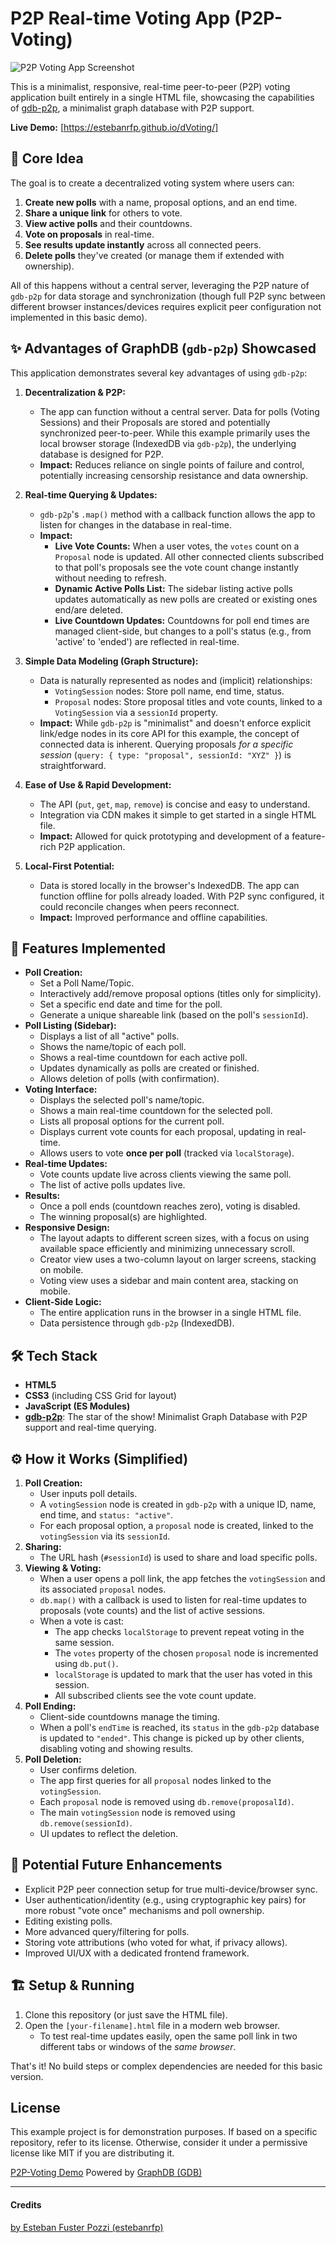 # P2P Real-time Voting App (P2P-Voting)

![P2P Voting App Screenshot](https://i.imgur.com/ERP8CAk.png) <!-- Replace placeholder.png with an actual screenshot -->

This is a minimalist, responsive, real-time peer-to-peer (P2P) voting application built entirely in a single HTML file, showcasing the capabilities of [gdb-p2p](https://github.com/estebanrfp/gdb), a minimalist graph database with P2P support.

**Live Demo:** [https://estebanrfp.github.io/dVoting/]

## 🌟 Core Idea

The goal is to create a decentralized voting system where users can:
1.  **Create new polls** with a name, proposal options, and an end time.
2.  **Share a unique link** for others to vote.
3.  **View active polls** and their countdowns.
4.  **Vote on proposals** in real-time.
5.  **See results update instantly** across all connected peers.
6.  **Delete polls** they've created (or manage them if extended with ownership).

All of this happens without a central server, leveraging the P2P nature of `gdb-p2p` for data storage and synchronization (though full P2P sync between different browser instances/devices requires explicit peer configuration not implemented in this basic demo).

## ✨ Advantages of GraphDB (`gdb-p2p`) Showcased

This application demonstrates several key advantages of using `gdb-p2p`:

1.  **Decentralization & P2P:**
    *   The app can function without a central server. Data for polls (Voting Sessions) and their Proposals are stored and potentially synchronized peer-to-peer. While this example primarily uses the local browser storage (IndexedDB via `gdb-p2p`), the underlying database is designed for P2P.
    *   **Impact:** Reduces reliance on single points of failure and control, potentially increasing censorship resistance and data ownership.

2.  **Real-time Querying & Updates:**
    *   `gdb-p2p`'s `.map()` method with a callback function allows the app to listen for changes in the database in real-time.
    *   **Impact:**
        *   **Live Vote Counts:** When a user votes, the `votes` count on a `Proposal` node is updated. All other connected clients subscribed to that poll's proposals see the vote count change instantly without needing to refresh.
        *   **Dynamic Active Polls List:** The sidebar listing active polls updates automatically as new polls are created or existing ones end/are deleted.
        *   **Live Countdown Updates:** Countdowns for poll end times are managed client-side, but changes to a poll's status (e.g., from 'active' to 'ended') are reflected in real-time.

3.  **Simple Data Modeling (Graph Structure):**
    *   Data is naturally represented as nodes and (implicit) relationships:
        *   `VotingSession` nodes: Store poll name, end time, status.
        *   `Proposal` nodes: Store proposal titles and vote counts, linked to a `VotingSession` via a `sessionId` property.
    *   **Impact:** While `gdb-p2p` is "minimalist" and doesn't enforce explicit link/edge nodes in its core API for this example, the concept of connected data is inherent. Querying proposals *for a specific session* (`query: { type: "proposal", sessionId: "XYZ" }`) is straightforward.

4.  **Ease of Use & Rapid Development:**
    *   The API (`put`, `get`, `map`, `remove`) is concise and easy to understand.
    *   Integration via CDN makes it simple to get started in a single HTML file.
    *   **Impact:** Allowed for quick prototyping and development of a feature-rich P2P application.

5.  **Local-First Potential:**
    *   Data is stored locally in the browser's IndexedDB. The app can function offline for polls already loaded. With P2P sync configured, it could reconcile changes when peers reconnect.
    *   **Impact:** Improved performance and offline capabilities.

## 🚀 Features Implemented

*   **Poll Creation:**
    *   Set a Poll Name/Topic.
    *   Interactively add/remove proposal options (titles only for simplicity).
    *   Set a specific end date and time for the poll.
    *   Generate a unique shareable link (based on the poll's `sessionId`).
*   **Poll Listing (Sidebar):**
    *   Displays a list of all "active" polls.
    *   Shows the name/topic of each poll.
    *   Shows a real-time countdown for each active poll.
    *   Updates dynamically as polls are created or finished.
    *   Allows deletion of polls (with confirmation).
*   **Voting Interface:**
    *   Displays the selected poll's name/topic.
    *   Shows a main real-time countdown for the selected poll.
    *   Lists all proposal options for the current poll.
    *   Displays current vote counts for each proposal, updating in real-time.
    *   Allows users to vote **once per poll** (tracked via `localStorage`).
*   **Real-time Updates:**
    *   Vote counts update live across clients viewing the same poll.
    *   The list of active polls updates live.
*   **Results:**
    *   Once a poll ends (countdown reaches zero), voting is disabled.
    *   The winning proposal(s) are highlighted.
*   **Responsive Design:**
    *   The layout adapts to different screen sizes, with a focus on using available space efficiently and minimizing unnecessary scroll.
    *   Creator view uses a two-column layout on larger screens, stacking on mobile.
    *   Voting view uses a sidebar and main content area, stacking on mobile.
*   **Client-Side Logic:**
    *   The entire application runs in the browser in a single HTML file.
    *   Data persistence through `gdb-p2p` (IndexedDB).

## 🛠️ Tech Stack

*   **HTML5**
*   **CSS3** (including CSS Grid for layout)
*   **JavaScript (ES Modules)**
*   **[gdb-p2p](https://github.com/estebanrfp/gdb)**: The star of the show! Minimalist Graph Database with P2P support and real-time querying.

## ⚙️ How it Works (Simplified)

1.  **Poll Creation:**
    *   User inputs poll details.
    *   A `votingSession` node is created in `gdb-p2p` with a unique ID, name, end time, and `status: "active"`.
    *   For each proposal option, a `proposal` node is created, linked to the `votingSession` via its `sessionId`.
2.  **Sharing:**
    *   The URL hash (`#sessionId`) is used to share and load specific polls.
3.  **Viewing & Voting:**
    *   When a user opens a poll link, the app fetches the `votingSession` and its associated `proposal` nodes.
    *   `db.map()` with a callback is used to listen for real-time updates to proposals (vote counts) and the list of active sessions.
    *   When a vote is cast:
        *   The app checks `localStorage` to prevent repeat voting in the same session.
        *   The `votes` property of the chosen `proposal` node is incremented using `db.put()`.
        *   `localStorage` is updated to mark that the user has voted in this session.
        *   All subscribed clients see the vote count update.
4.  **Poll Ending:**
    *   Client-side countdowns manage the timing.
    *   When a poll's `endTime` is reached, its `status` in the `gdb-p2p` database is updated to `"ended"`. This change is picked up by other clients, disabling voting and showing results.
5.  **Poll Deletion:**
    *   User confirms deletion.
    *   The app first queries for all `proposal` nodes linked to the `votingSession`.
    *   Each `proposal` node is removed using `db.remove(proposalId)`.
    *   The main `votingSession` node is removed using `db.remove(sessionId)`.
    *   UI updates to reflect the deletion.

## 🚀 Potential Future Enhancements

*   Explicit P2P peer connection setup for true multi-device/browser sync.
*   User authentication/identity (e.g., using cryptographic key pairs) for more robust "vote once" mechanisms and poll ownership.
*   Editing existing polls.
*   More advanced query/filtering for polls.
*   Storing vote attributions (who voted for what, if privacy allows).
*   Improved UI/UX with a dedicated frontend framework.

## 🏗️ Setup & Running

1.  Clone this repository (or just save the HTML file).
2.  Open the `[your-filename].html` file in a modern web browser.
    *   To test real-time updates easily, open the same poll link in two different tabs or windows of the *same browser*.

That's it! No build steps or complex dependencies are needed for this basic version.
## License

This example project is for demonstration purposes. If based on a specific repository, refer to its license. Otherwise, consider it under a permissive license like MIT if you are distributing it.

[P2P-Voting Demo](https://estebanrfp.github.io/dVoting/) Powered by [GraphDB (GDB)](https://github.com/estebanrfp/gdb)

-------------

#### Credits
[by Esteban Fuster Pozzi (estebanrfp)](https://github.com/estebanrfp)
